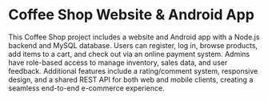 # Coffee Shop Website & Android App
 
This Coffee Shop project includes a website and Android app with a Node.js backend and MySQL database. Users can register, log in, browse products, add items to a cart, and check out via an online payment system. Admins have role-based access to manage inventory, sales data, and user feedback. Additional features include a rating/comment system, responsive design, and a shared REST API for both web and mobile clients, creating a seamless end-to-end e-commerce experience.
